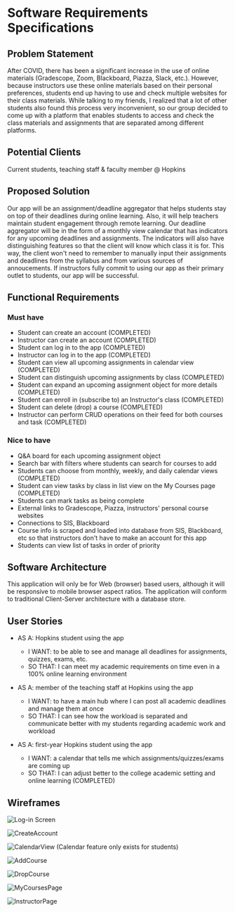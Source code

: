 # Software Requirements Specifications

## Problem Statement 

After COVID, there has been a significant increase in the use of online materials (Gradescope, Zoom, Blackboard, Piazza, Slack, etc.). However, because instructors use these online materials based on their personal preferences, students end up having to use and check multiple websites for their class materials. While talking to my friends, I realized that a lot of other students also found this process very inconvenient, so our group decided to come up with a platform that enables students to access and check the class materials and assignments that are separated among different platforms.

## Potential Clients
Current students, teaching staff & faculty member @ Hopkins

## Proposed Solution
Our app will be an assignment/deadline aggregator that helps students stay on top of their deadlines during online learning. Also, it will help teachers maintain student engagement through remote learning. Our deadline aggregator will be in the form of a monthly view calendar that has indicators for any upcoming deadlines and assignments. The indicators will also have distinguishing features so that the client will know which class it is for. This way, the client won't need to remember to manually input their assignments and deadlines from the syllabus and from various sources of annoucements. If instructors fully commit to using our app as their primary outlet to students, our app will be successful.
## Functional Requirements
### Must have
- Student can create an account (COMPLETED)
- Instructor can create an account (COMPLETED)
- Student can log in to the app (COMPLETED)
- Instructor can log in to the app (COMPLETED)
- Student can view all upcoming assignments in calendar view (COMPLETED)
- Student can distinguish upcoming assignments by class (COMPLETED)
- Student can expand an upcoming assignment object for more details (COMPLETED)
- Student can enroll in (subscribe to) an Instructor's class (COMPLETED)
- Student can delete (drop) a course (COMPLETED)
- Instructor can perform CRUD operations on their feed for both courses and task (COMPLETED)


### Nice to have
- Q&A board for each upcoming assignment object
- Search bar with filters where students can search for courses to add 
- Students can choose from monthly, weekly, and daily calendar views (COMPLETED)
- Student can view tasks by class in list view on the My Courses page (COMPLETED)
- Students can mark tasks as being complete
- External links to Gradescope, Piazza, instructors' personal course websites
- Connections to SIS, Blackboard
- Course info is scraped and loaded into database from SIS, Blackboard, etc so that instructors don't have to make an account for this app
- Students can view list of tasks in order of priority

## Software Architecture
This application will only be for Web (browser) based users, although it will be responsive to mobile browser aspect ratios. 
  The application will conform to traditional Client-Server architecture with a database store.


## User Stories
- AS A: Hopkins student using the app
    - I WANT: to be able to see and manage all deadlines for assignments, quizzes, exams, etc.
    - SO THAT: I can meet my academic requirements on time even in a 100% online learning environment
  
- AS A: member of the teaching staff at Hopkins using the app
    - I WANT: to have a main hub where I can post all academic deadlines and manage them at once
    - SO THAT: I can see how the workload is separated and communicate better with my students regarding academic work and workload
  
- AS A: first-year Hopkins student using the app
    - I WANT: a calendar that tells me which assignments/quizzes/exams are coming up
    - SO THAT: I can adjust better to the college academic setting and online learning
    (COMPLETED)



## Wireframes
![Log-in Screen](https://www.dropbox.com/s/x50i39zafliot4v/Screen%20Shot%202020-11-20%20at%209.24.01%20PM.png?dl=0&raw=1)

![CreateAccount](https://www.dropbox.com/s/06pycua01h63jxn/Screen%20Shot%202020-11-20%20at%209.25.54%20PM.png?dl=0&raw=1)

![CalendarView](https://www.dropbox.com/s/x4o58jr1jeywwhw/Screen%20Shot%202020-11-20%20at%209.30.39%20PM.png?dl=0&raw=1)
(Calendar feature only exists for students)

![AddCourse](https://www.dropbox.com/s/hc171kx5xxk2eo8/Screen%20Shot%202020-11-20%20at%2010.06.20%20PM.png?dl=0&raw=1)

![DropCourse](https://www.dropbox.com/s/hqx1f8767dgg5sq/Screen%20Shot%202020-11-20%20at%209.59.32%20PM.png?dl=0&raw=1)

![MyCoursesPage](https://www.dropbox.com/s/rk8jplfk304qhkg/Screen%20Shot%202020-11-20%20at%209.15.47%20PM.png?dl=0&raw=1)

![InstructorPage](https://www.dropbox.com/s/fqx2ackck1ldwej/Screen%20Shot%202020-11-20%20at%209.52.44%20PM.png?dl=0&raw=1)





